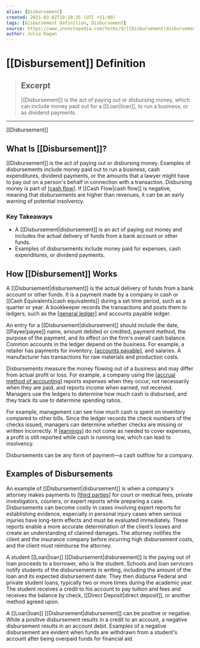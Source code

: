 ```yaml
---
alias: [Disbursement]
created: 2021-03-02T19:20:35 (UTC +11:00)
tags: [Disbursement Definition, Disbursement]
source: https://www.investopedia.com/terms/d/[[Disbursement|disbursement]].asp
author: Julia Kagan
---
```


# [[Disbursement]] Definition

> ## Excerpt
> [[Disbursement]] is the act of paying out or disbursing money, which can include money paid out for a [[Loan|loan]], to run a business, or as dividend payments.

---

[[Disbursement]]
## What Is [[Disbursement]]?

[[Disbursement]] is the act of paying out or disbursing money. Examples of disbursements include money paid out to run a business, cash expenditures, dividend payments, or the amounts that a lawyer might have to pay out on a person's behalf in connection with a transaction. Disbursing money is part of [[cash flow]](https://www.investopedia.com/terms/c/cashflow.asp). If [[Cash Flow|cash flow]] is negative, meaning that disbursements are higher than revenues, it can be an early warning of potential insolvency.

### Key Takeaways

-   A [[Disbursement|disbursement]] is an act of paying out money and includes the actual delivery of funds from a bank account or other funds.
-   Examples of disbursements include money paid for expenses, cash expenditures, or dividend payments.

## How [[Disbursement]] Works

A [[Disbursement|disbursement]] is the actual delivery of funds from a bank account or other funds. It is a payment made by a company in cash or [[Cash Equivalents|cash equivalents]] during a set time period, such as a quarter or year. A bookkeeper records the transactions and posts them to ledgers, such as the [[general ledger]](https://www.investopedia.com/terms/g/generalledger.asp) and accounts payable ledger.

An entry for a [[Disbursement|disbursement]] should include the date, [[Payee|payee]] name, amount debited or credited, payment method, the purpose of the payment, and its effect on the firm's overall cash balance. Common accounts in the ledger depend on the business. For example, a retailer has payments for inventory, [[accounts payable]](https://www.investopedia.com/terms/a/accountspayable.asp), and salaries. A manufacturer has transactions for raw materials and production costs.

Disbursements measure the money flowing out of a business and may differ from actual profit or loss. For example, a company using the [[accrual method of accounting]](https://www.investopedia.com/terms/a/accrualaccounting.asp) reports expenses when they occur, not necessarily when they are paid, and reports income when earned, not received. Managers use the ledgers to determine how much cash is disbursed, and they track its use to determine spending ratios.

For example, management can see how much cash is spent on inventory compared to other bills. Since the ledger records the check numbers of the checks issued, managers can determine whether checks are missing or written incorrectly. If [[earnings]](https://www.investopedia.com/terms/e/earnings.asp) do not come as needed to cover expenses, a profit is still reported while cash is running low, which can lead to insolvency.

Disbursements can be any form of payment—a cash outflow for a company.

## Examples of Disbursements

An example of [[Disbursement|disbursement]] is when a company's attorney makes payments to [[third parties]](https://www.investopedia.com/terms/t/third-party.asp) for court or medical fees, private investigators, couriers, or expert reports while preparing a case. Disbursements can become costly in cases involving expert reports for establishing evidence, especially in personal injury cases when serious injuries have long-term effects and must be evaluated immediately. These reports enable a more accurate determination of the client’s losses and create an understanding of claimed damages. The attorney notifies the client and the insurance company before incurring high disbursement costs, and the client must reimburse the attorney.

A student [[Loan|loan]] [[Disbursement|disbursement]] is the paying out of loan proceeds to a borrower, who is the student. Schools and loan servicers notify students of the disbursements in writing, including the amount of the loan and its expected disbursement date. They then disburse Federal and private student loans, typically two or more times during the academic year. The student receives a credit to his account to pay tuition and fees and receives the balance by check, [[Direct Deposit|direct deposit]], or another method agreed upon.

A [[Loan|loan]] [[Disbursement|disbursement]] can be positive or negative. While a positive disbursement results in a credit to an account, a negative disbursement results in an account debit. Examples of a negative disbursement are evident when funds are withdrawn from a student's account after being overpaid funds for financial aid.
